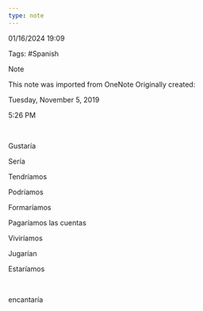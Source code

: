 ```yaml
---
type: note
---
```

01/16/2024 19:09

Tags: #Spanish

>[!note]
>This note was imported from OneNote
>Originally created:
>
>Tuesday, November 5, 2019
>
>5:26 PM

 

Gustaría

Sería

Tendríamos

Podríamos

Formaríamos

Pagaríamos las cuentas

Viviríamos

Jugarían

Estaríamos

 

encantaría

